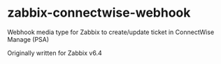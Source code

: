 # zabbix-connectwise-webhook
Webhook media type for Zabbix to create/update ticket in ConnectWise Manage (PSA)

Originally written for Zabbix v6.4
